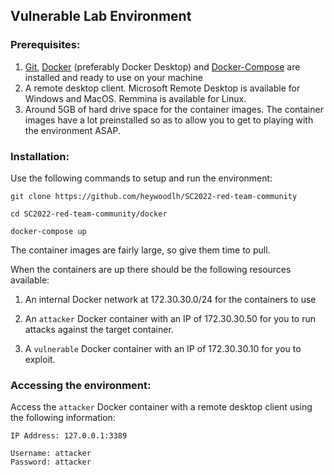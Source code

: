 ## Vulnerable Lab Environment

### Prerequisites:

1. [Git](https://git-scm.com/book/en/v2/Getting-Started-Installing-Git), [Docker](https://docs.docker.com/engine/install/) (preferably Docker Desktop) and [Docker-Compose](https://docs.docker.com/compose/install/) are installed and ready to use on your machine
2. A remote desktop client. Microsoft Remote Desktop is available for Windows and MacOS. Remmina is available for Linux.
3. Around 5GB of hard drive space for the container images. The container images have a lot preinstalled so as to allow you to get to playing with the environment ASAP. 

### Installation:

Use the following commands to setup and run the environment:

```
git clone https://github.com/heywoodlh/SC2022-red-team-community

cd SC2022-red-team-community/docker

docker-compose up
```

The container images are fairly large, so give them time to pull.

When the containers are up there should be the following resources available:

1. An internal Docker network at 172.30.30.0/24 for the containers to use

2. An `attacker` Docker container with an IP of 172.30.30.50 for you to run attacks against the target container. 

3. A `vulnerable` Docker container with an IP of 172.30.30.10 for you to exploit.

### Accessing the environment:

Access the `attacker` Docker container with a remote desktop client using the following information:

```
IP Address: 127.0.0.1:3389

Username: attacker
Password: attacker
```
